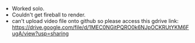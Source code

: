 - Worked solo.
- Couldn't get fireball to render.
- can't upload video file onto github so please access this gdrive link: https://drive.google.com/file/d/1MEC0NGitPQRO0k6NJpOCKRUtYKM6FugA/view?usp=sharing
